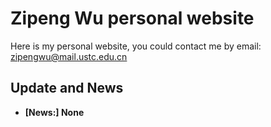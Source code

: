 # Zipeng Wu personal website

Here is my personal website, you could contact me by email: zipengwu@mail.ustc.edu.cn

## Update and News

- **[News:] None**

<!-- ## Star History

[![Star History Chart](https://api.star-history.com/svg?repos=GuangLun2000/GuangLun2000.github.io&type=Date)](https://star-history.com/#GuangLun2000/GuangLun2000.github.io&Date) -->

